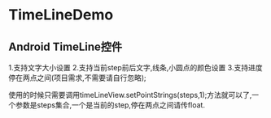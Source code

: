# TimeLineDemo
Android TimeLine控件
---
1.支持文字大小设置
2.支持当前step前后文字,线条,小圆点的颜色设置
3.支持进度停在两点之间(项目需求,不需要请自行忽略);

使用的时候只需要调用timeLineView.setPointStrings(steps,1);方法就可以了,一个参数是steps集合,一个是当前的step,停在两点之间请传float.
